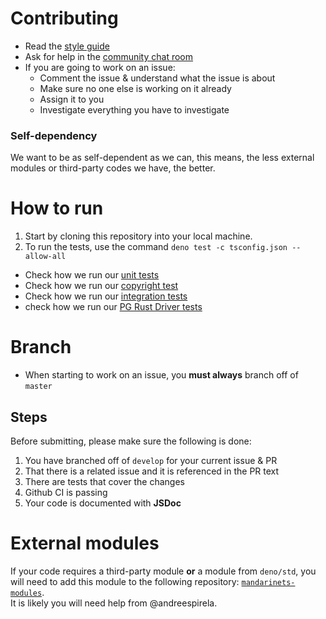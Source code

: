 # Contributing
- Read the [style guide](https://github.com/mandarineorg/mandarinets/blob/master/docs/style_guide.md)
- Ask for help in the [community chat room](https://discord.gg/yq4Hz5e)
- If you are going to work on an issue:
    - Comment the issue & understand what the issue is about
    - Make sure no one else is working on it already
    - Assign it to you
    - Investigate everything you have to investigate
### Self-dependency
We want to be as self-dependent as we can, this means, the less external modules or third-party codes we have, the better.
# How to run
1) Start by cloning this repository into your local machine.
2) To run the tests, use the command `deno test -c tsconfig.json --allow-all`
  - Check how we run our [unit tests](https://github.com/mandarineorg/mandarinets/blob/8ffe8e237df0cb22405d0fe1c49a5d2398f5da45/.github/workflows/ci.yml#L21)
  - Check how we run our [copyright test](https://github.com/mandarineorg/mandarinets/blob/8ffe8e237df0cb22405d0fe1c49a5d2398f5da45/.github/workflows/copyright.yml#L21)
  - Check how we run our [integration tests](https://github.com/mandarineorg/mandarinets/blob/8ffe8e237df0cb22405d0fe1c49a5d2398f5da45/.github/workflows/integration.yml#L21)
  - check how we run our [PG Rust Driver tests](https://github.com/mandarineorg/mandarinets/blob/8ffe8e237df0cb22405d0fe1c49a5d2398f5da45/.github/workflows/pg_driver_with_tests.yml#L57)

# Branch
  - When starting to work on an issue, you **must always** branch off of `master`
## Steps
Before submitting, please make sure the following is done:
1) You have branched off of `develop` for your current issue & PR
2) That there is a related issue and it is referenced in the PR text
3) There are tests that cover the changes
4) Github CI is passing
5) Your code is documented with **JSDoc**

# External modules
If your code requires a third-party module **or** a module from `deno/std`, you will need to add this module to the following repository: [`mandarinets-modules`](https://github.com/mandarineorg/mandarinets-modules).  
It is likely you will need help from @andreespirela.
